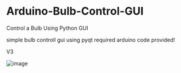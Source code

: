 # Arduino-Bulb-Control-GUI
Control a Bulb Using Python GUI

simple bulb controll gui using pyqt
required arduino code provided!


V3

![image](https://user-images.githubusercontent.com/79928743/216405707-083d5a07-776d-46c1-8166-174879213154.png)
